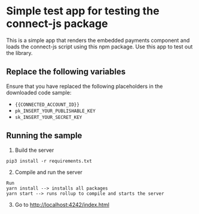 # Simple test app for testing the connect-js package
This is a simple app that renders the embedded payments component and loads the connect-js script using this npm package. Use this app to test out the library.

## Replace the following variables

Ensure that you have replaced the following placeholders in the downloaded code sample:

- `{{CONNECTED_ACCOUNT_ID}}`
- `pk_INSERT_YOUR_PUBLISHABLE_KEY`
- `sk_INSERT_YOUR_SECRET_KEY`

## Running the sample

1. Build the server

```
pip3 install -r requirements.txt
```

2. Compile and run the server

```
Run 
yarn install --> installs all packages
yarn start --> runs rollup to compile and starts the server
```

3. Go to [http://localhost:4242/index.html](http://localhost:4242/index.html)
